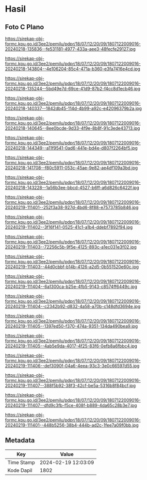 # Hasil

## Foto C Plano

https://sirekap-obj-formc.kpu.go.id/3ee2/pemilu/pdpr/18/07/12/20/09/1807122009016-20240218-135836--fe531181-4977-433a-aee3-48fecfe29127.jpg

https://sirekap-obj-formc.kpu.go.id/3ee2/pemilu/pdpr/18/07/12/20/09/1807122009016-20240218-143804--4e106204-85c4-471a-b360-e3fa7416e4cd.jpg

https://sirekap-obj-formc.kpu.go.id/3ee2/pemilu/pdpr/18/07/12/20/09/1807122009016-20240218-135244--5bd49e7d-69ce-41d9-87b2-f4cc8d1ecb46.jpg

https://sirekap-obj-formc.kpu.go.id/3ee2/pemilu/pdpr/18/07/12/20/09/1807122009016-20240218-140337--1842db45-114d-4b99-a92c-e42096379b2a.jpg

https://sirekap-obj-formc.kpu.go.id/3ee2/pemilu/pdpr/18/07/12/20/09/1807122009016-20240218-140645--8ee0bcde-9d33-4f9e-8b8f-91c3ede43713.jpg

https://sirekap-obj-formc.kpu.go.id/3ee2/pemilu/pdpr/18/07/12/20/09/1807122009016-20240218-144349--a11f9541-0ad6-441e-bd4e-d807f2264bf5.jpg

https://sirekap-obj-formc.kpu.go.id/3ee2/pemilu/pdpr/18/07/12/20/09/1807122009016-20240218-141708--f80c5911-053c-45ae-9e82-ae4df109a3bd.jpg

https://sirekap-obj-formc.kpu.go.id/3ee2/pemilu/pdpr/18/07/12/20/09/1807122009016-20240218-143228--1a56b3ee-bbcd-4527-b6ff-a6d826c6422f.jpg

https://sirekap-obj-formc.kpu.go.id/3ee2/pemilu/pdpr/18/07/12/20/09/1807122009016-20240219-111401--252f3a38-927d-4bd6-8f88-e7573785b846.jpg

https://sirekap-obj-formc.kpu.go.id/3ee2/pemilu/pdpr/18/07/12/20/09/1807122009016-20240219-111402--3f16f141-0525-41c1-a1b4-ddebf7892f94.jpg

https://sirekap-obj-formc.kpu.go.id/3ee2/pemilu/pdpr/18/07/12/20/09/1807122009016-20240219-111403--72256c5b-9f5e-4125-893c-a1ec031e3f02.jpg

https://sirekap-obj-formc.kpu.go.id/3ee2/pemilu/pdpr/18/07/12/20/09/1807122009016-20240219-111403--44d0cbbf-b14b-4126-a2d5-0b551520e60c.jpg

https://sirekap-obj-formc.kpu.go.id/3ee2/pemilu/pdpr/18/07/12/20/09/1807122009016-20240219-111404--6a1300ca-b25e-4fb5-9143-c8574ff6449c.jpg

https://sirekap-obj-formc.kpu.go.id/3ee2/pemilu/pdpr/18/07/12/20/09/1807122009016-20240219-111404--c2342b92-d832-4a58-a70b-c148dfd3694e.jpg

https://sirekap-obj-formc.kpu.go.id/3ee2/pemilu/pdpr/18/07/12/20/09/1807122009016-20240219-111405--1397ed50-f370-474a-9351-134da490bea9.jpg

https://sirekap-obj-formc.kpu.go.id/3ee2/pemilu/pdpr/18/07/12/20/09/1807122009016-20240219-111405--4ab5e9da-4017-4f25-83f6-0efb8a6fbbc4.jpg

https://sirekap-obj-formc.kpu.go.id/3ee2/pemilu/pdpr/18/07/12/20/09/1807122009016-20240219-111406--def3090f-04a6-4eea-93c3-3e0c66597d55.jpg

https://sirekap-obj-formc.kpu.go.id/3ee2/pemilu/pdpr/18/07/12/20/09/1807122009016-20240219-111407--388f5b92-38f3-42cf-be5a-5316b8f84bcf.jpg

https://sirekap-obj-formc.kpu.go.id/3ee2/pemilu/pdpr/18/07/12/20/09/1807122009016-20240219-111407--dfd9c3fb-f5ce-408f-b889-4da65c28b3e7.jpg

https://sirekap-obj-formc.kpu.go.id/3ee2/pemilu/pdpr/18/07/12/20/09/1807122009016-20240219-111401--448b5256-38b4-444b-ad2c-1fee7a09f0bb.jpg


## Metadata

| Key        | Value               |
| ---------- | ------------------- |
| Time Stamp | 2024-02-19 12:03:09 |
| Kode Dapil | 1802                |



